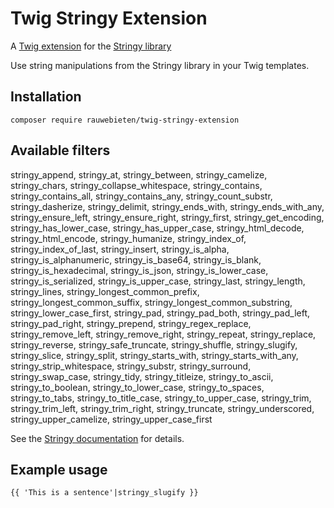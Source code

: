 # Twig Stringy Extension

A [Twig extension](https://github.com/twigphp/Twig)
for the [Stringy library](https://github.com/danielstjules/Stringy)

Use string manipulations from the Stringy library in your Twig templates.

## Installation

```
composer require rauwebieten/twig-stringy-extension
```

## Available filters

stringy_append, stringy_at, stringy_between, stringy_camelize, stringy_chars, stringy_collapse_whitespace, 
stringy_contains, stringy_contains_all, stringy_contains_any, stringy_count_substr, stringy_dasherize, 
stringy_delimit, stringy_ends_with, stringy_ends_with_any, stringy_ensure_left, stringy_ensure_right, 
stringy_first, stringy_get_encoding, stringy_has_lower_case, stringy_has_upper_case, stringy_html_decode, 
stringy_html_encode, stringy_humanize, stringy_index_of, stringy_index_of_last, stringy_insert, 
stringy_is_alpha, stringy_is_alphanumeric, stringy_is_base64, stringy_is_blank, stringy_is_hexadecimal, 
stringy_is_json, stringy_is_lower_case, stringy_is_serialized, stringy_is_upper_case, stringy_last, stringy_length, 
stringy_lines, stringy_longest_common_prefix, stringy_longest_common_suffix, 
stringy_longest_common_substring, stringy_lower_case_first, stringy_pad, stringy_pad_both, 
stringy_pad_left, stringy_pad_right, stringy_prepend, stringy_regex_replace, stringy_remove_left, 
stringy_remove_right, stringy_repeat, stringy_replace, stringy_reverse, stringy_safe_truncate, 
stringy_shuffle, stringy_slugify, stringy_slice, stringy_split, stringy_starts_with, 
stringy_starts_with_any, stringy_strip_whitespace, stringy_substr, stringy_surround, stringy_swap_case, 
stringy_tidy, stringy_titleize, stringy_to_ascii, stringy_to_boolean, stringy_to_lower_case, 
stringy_to_spaces, stringy_to_tabs, stringy_to_title_case, stringy_to_upper_case, stringy_trim, 
stringy_trim_left, stringy_trim_right, stringy_truncate, stringy_underscored, stringy_upper_camelize, 
stringy_upper_case_first

See the [Stringy documentation](https://github.com/danielstjules/Stringy) for details.

## Example usage

```twig
{{ 'This is a sentence'|stringy_slugify }}
```